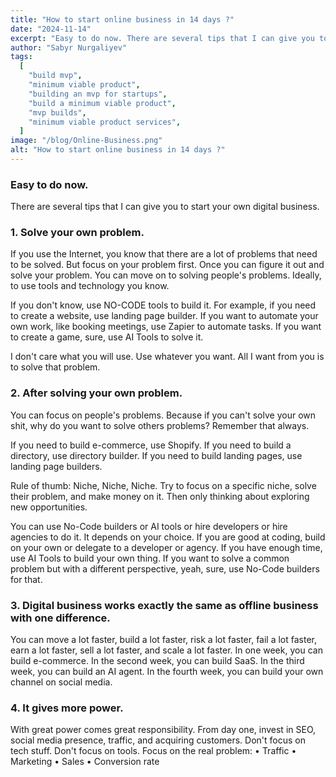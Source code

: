 ```yaml
---
title: "How to start online business in 14 days ?"
date: "2024-11-14"
excerpt: "Easy to do now. There are several tips that I can give you to start your own digital business."
author: "Sabyr Nurgaliyev"
tags:
  [
    "build mvp",
    "minimum viable product",
    "building an mvp for startups",
    "build a minimum viable product",
    "mvp builds",
    "minimum viable product services",
  ]
image: "/blog/Online-Business.png"
alt: "How to start online business in 14 days ?"
---
```


### Easy to do now. 

There are several tips that I can give you to start your own digital business.

### 1. Solve your own problem. 

If you use the Internet, you know that there are a lot of problems that need to be solved. But focus on your problem first. Once you can figure it out and solve your problem. You can move on to solving people's problems. Ideally, to use tools and technology you know. 

If you don't know, use NO-CODE tools to build it. For example, if you need to create a website, use landing page builder. If you want to automate your own work, like booking meetings, use Zapier to automate tasks. If you want to create a game, sure, use AI Tools to solve it.

I don't care what you will use. Use whatever you want. All I want from you is to solve that problem.

### 2. After solving your own problem. 

You can focus on people's problems. Because if you can't solve your own shit, why do you want to solve others problems? Remember that always.

If you need to build e-commerce, use Shopify. If you need to build a directory, use directory builder. If you need to build landing pages, use landing page builders.

Rule of thumb: Niche, Niche, Niche. Try to focus on a specific niche, solve their problem, and make money on it. Then only thinking about exploring new opportunities.

You can use No-Code builders or AI tools or hire developers or hire agencies to do it. It depends on your choice. If you are good at coding, build on your own or delegate to a developer or agency. If you have enough time, use AI Tools to build your own thing. If you want to solve a common problem but with a different perspective, yeah, sure, use No-Code builders for that.

### 3. Digital business works exactly the same as offline business with one difference. 

You can move a lot faster, build a lot faster, risk a lot faster, fail a lot faster, earn a lot faster, sell a lot faster, and scale a lot faster.
In one week, you can build e-commerce. In the second week, you can build SaaS. In the third week, you can build an AI agent. In the fourth week, you can build your own channel on social media.

### 4. It gives more power. 
With great power comes great responsibility. From day one, invest in SEO, social media presence, traffic, and acquiring customers.
Don't focus on tech stuff. Don't focus on tools.
Focus on the real problem:
• Traffic
• Marketing
• Sales
• Conversion rate